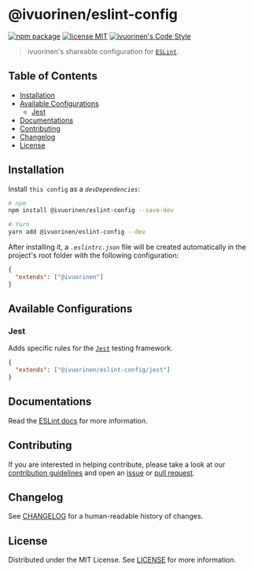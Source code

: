 # @ivuorinen/eslint-config <!-- omit in toc -->

[![npm package][npm-badge]][npm-link] [![license MIT][license-badge]][license-link] [![ivuorinen's Code Style][style-badge]][style-link]

> ivuorinen's shareable configuration for [`ESLint`][eslint-link].

## Table of Contents <!-- omit in toc -->

- [Installation](#installation)
- [Available Configurations](#available-configurations)
  - [Jest](#jest)
- [Documentations](#documentations)
- [Contributing](#contributing)
- [Changelog](#changelog)
- [License](#license)

## Installation

Install `this config` as a _`devDependencies`_:

```sh
# npm
npm install @ivuorinen/eslint-config --save-dev

# Yarn
yarn add @ivuorinen/eslint-config --dev
```

After installing it, a _`.eslintrc.json`_ file will be created automatically in the project's root folder with the following configuration:

```json
{
  "extends": ["@ivuorinen"]
}
```

## Available Configurations

### Jest

Adds specific rules for the [`Jest`][jest-link] testing framework.

```json
{
  "extends": ["@ivuorinen/eslint-config/jest"]
}
```

## Documentations

Read the [ESLint docs][eslint-docs-link] for more information.

## Contributing

If you are interested in helping contribute, please take a look at our [contribution guidelines][contributing-link] and open an [issue][issue-link] or [pull request][pull-request-link].

## Changelog

See [CHANGELOG][changelog-link] for a human-readable history of changes.

## License

Distributed under the MIT License. See [LICENSE][license-link] for more information.

[changelog-link]: ./CHANGELOG.md
[eslint-docs-link]: https://eslint.org
[eslint-link]: https://github.com/eslint/eslint
[contributing-link]: https://github.com/ivuorinen/.github/blob/main/CONTRIBUTING.md
[issue-link]: https://github.com/ivuorinen/base-configs/issues
[license-badge]: https://img.shields.io/github/license/ivuorinen/base-configs?style=flat-square&labelColor=292a44&color=663399
[license-link]: ./LICENSE.md
[npm-badge]: https://img.shields.io/npm/v/@ivuorinen/eslint-config?style=flat-square&labelColor=292a44&color=663399
[npm-link]: https://www.npmjs.com/package/@ivuorinen/eslint-config
[pull-request-link]: https://github.com/ivuorinen/base-configs/pulls
[style-badge]: https://img.shields.io/badge/code_style-ivuorinen%E2%80%99s-663399.svg?labelColor=292a44&style=flat-square
[style-link]: https://github.com/ivuorinen/base-configs
[jest-link]: https://jestjs.io
